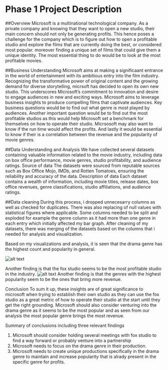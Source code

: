 # Phase 1 Project Description
##Overview
Microsoft is a multinational technological company. 
As a private company and knowing that they want to open a new studio, their main concern should not only be generating  profits. This hence poses a challenge for the company which is to figure out how to open a profitable studio and explore the films that are currently doing the best, or considered most popular. moreover finding a unique set of films that could give them a unique identity. The most essential thing to do would be to look at the most profitable movies.

##Business Understanding
Microsoft  aims at making a significaant entrance in the world of entertainment with its ambitious entry into the film industry. Recognizing the transformative power of  original content and the growing demand for diverse storytelling, micrsoft has decided to open its own new studio.
This underscores Microsoft’s commitment to innovation and desire to engage audiences in new and exciting ways.
Microsoft aims to leverage business insights to produce compelling films that captivate audiences.
Key business questions would be to find out what genre is most played by audiences.
Another important question would be to find out the most profitable studios as this would help Microsoft set a benchmark for themselves on how to operate their studio.
Micrsosoft may also want to know if the run time would affect the profits.
And lastly it would be essential to know if their is a correlation between the revenue and the popularity of movie genres.


##Data Understanding and Analysis
We have collected several datasets containing valuable information related to the movie industry, including data on box office performance, movie genres, studio profitability, and audience ratings.
Source of data
The datasets were sourced from reputable sources such as Box Office Mojo, IMDb, and Rotten Tomatoes, ensuring the reliability and accuracy of the data.
Description of data
Each dataset contains a wealth of information, including movie titles, release dates, box office revenues, genre classifications, studio affiliations, and audience ratings.

##Data cleaning
During this process, i dropped unnecesarry columns as well as checked for duplicates.
There was also replacing of null values with statistical figures where applicable.
Some columns needed to be split and exploded for example the genre column as it had more than one genre in each entry which initially affected my bar graph.
After cleaning of my datasets, there was merging of the datasets based on the columns that i needed for analysis and visualization.



Based on my visualizations and analysis, it is seen that the drama genre has the highest count and popularity in general.

![alt text](image-3.png)

Another finding is that the fox studio seems to be the most profitable studio in the industry.
![alt text](image-2.png)
Another finding is that the genres with the highest popularity seem to be the ones that bring more revenue.

Conclusion
To sum it up, these insights are of great significance to microsoft when trying to establish their own studio as they can use the fox studio as a great metric of how to operate their studio at the start until they get the right grounding.
Microsoft should also consider venturing into the drama genre as it seems to be the most popular and as seen from our analysis the most popular genre brings the most revenue.

Summary of conclusions including three relevant findings
1. Microsoft should consider holding several meetings with fox studio to find a way forward or probably venture into a partnership
2. Microsoft needs to focus on the drama genre in their production.
3. Microsoft needs to create unique productions specifically in the drama genre to maintain and increase popularity that is alrady present in the specific genre for profits.


[def]: image.png